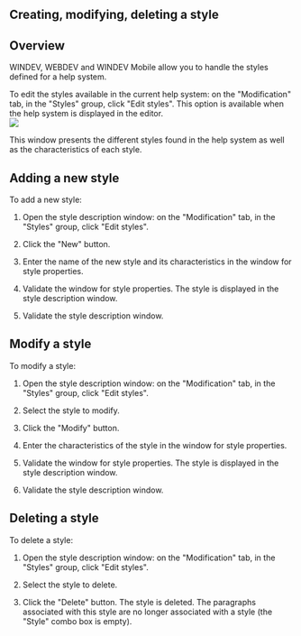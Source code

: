 
## Creating, modifying, deleting a style
			



<a name="NOTE1"></a>
<a name="NOTE1_1"></a>


## Overview
<a name="overview_ELTTEXTE000150"></a>
WINDEV, WEBDEV and WINDEV Mobile allow you to handle the styles defined for a help system.

To edit the styles available in the current help system: on the "Modification" tab, in the "Styles" group, click "Edit styles". This option is available when the help system is displayed in the editor.
<br>![](https://doc.pcsoft.fr/en-US/images/image.awp?langid=3&name=Edition_Styles.gif)


This window presents the different styles found in the help system as well as the characteristics of each style.

<a name="NOTE2"></a>
<a name="NOTE2_1"></a>


## Adding a new style
<a name="adding_new_style_ELTTEXTE000174"></a>
To add a new style: 

1. Open the style description window: on the "Modification" tab, in the "Styles" group, click "Edit styles".

2. Click the "New" button.

3. Enter the name of the new style and its characteristics in the window for style properties.

4. Validate the window for style properties. The style is displayed in the style description window.

5. Validate the style description window.




<a name="NOTE3"></a>
<a name="NOTE3_1"></a>


## Modify a style
<a name="modify_style_ELTTEXTE000198"></a>
To modify a style: 

1. Open the style description window: on the "Modification" tab, in the "Styles" group, click "Edit styles".

2. Select the style to modify.

3. Click the "Modify" button.

4. Enter the characteristics of the style in the window for style properties.

5. Validate the window for style properties. The style is displayed in the style description window.

6. Validate the style description window.




<a name="NOTE4"></a>
<a name="NOTE4_1"></a>


## Deleting a style
<a name="deleting_style_ELTTEXTE000222"></a>
To delete a style: 

1. Open the style description window: on the "Modification" tab, in the "Styles" group, click "Edit styles".

2. Select the style to delete.

3. Click the "Delete" button. The style is deleted. The paragraphs associated with this style are no longer associated with a style (the "Style" combo box is empty).





